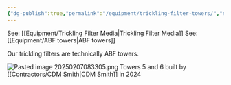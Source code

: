 ```yaml
---
{"dg-publish":true,"permalink":"/equipment/trickling-filter-towers/","noteIcon":"","created":"2025-05-20T09:18:16.140-05:00"}
---
```



See: [[Equipment/Trickling Filter Media\|Trickling Filter Media]]
See: [[Equipment/ABF towers\|ABF towers]]

Our trickling filters are technically ABF towers.

![Pasted image 20250207083305.png](/img/user/Pasted%20image%2020250207083305.png)
Towers 5 and 6 built by [[Contractors/CDM Smith\|CDM Smith]] in 2024